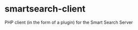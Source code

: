 smartsearch-client
==================

PHP client (in the form of a plugin) for the Smart Search Server
